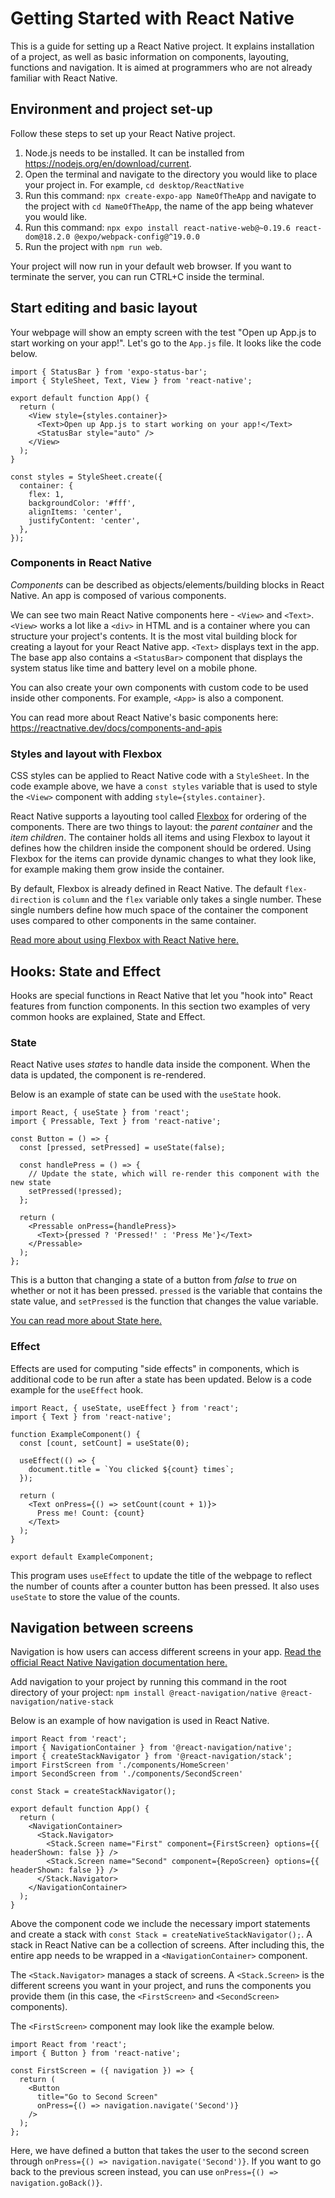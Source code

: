 # Getting Started with React Native
This is a guide for setting up a React Native project. It explains installation of a project, as well as basic information on components, layouting, functions and navigation. It is aimed at programmers who are not already familiar with React Native.

## Environment and project set-up
Follow these steps to set up your React Native project.
1. Node.js needs to be installed. It can be installed from https://nodejs.org/en/download/current.
2. Open the terminal and navigate to the directory you would like to place your project in. For example, `cd desktop/ReactNative`
3. Run this command: `npx create-expo-app NameOfTheApp` and navigate to the project with `cd NameOfTheApp`, the name of the app being whatever you would like.
3. Run this command: `npx expo install react-native-web@~0.19.6 react-dom@18.2.0 @expo/webpack-config@^19.0.0
`
4. Run the project with `npm run web`.

Your project will now run in your default web browser. If you want to terminate the server, you can run CTRL+C inside the terminal.

## Start editing and basic layout
Your webpage will show an empty screen with the test "Open up App.js to start working on your app!". Let's go to the ``App.js`` file. It looks like the code below.

```
import { StatusBar } from 'expo-status-bar';
import { StyleSheet, Text, View } from 'react-native';

export default function App() {
  return (
    <View style={styles.container}>
      <Text>Open up App.js to start working on your app!</Text>
      <StatusBar style="auto" />
    </View>
  );
}

const styles = StyleSheet.create({
  container: {
    flex: 1,
    backgroundColor: '#fff',
    alignItems: 'center',
    justifyContent: 'center',
  },
});
```

### Components in React Native
_Components_ can be described as objects/elements/building blocks in React Native. An app is composed of various components.

We can see two main React Native components here - ``<View>`` and ``<Text>``. ``<View>`` works a lot like a ``<div>`` in HTML and is a container where you can structure your project's contents. It is the most vital building block for creating a layout for your React Native app. ``<Text>`` displays text in the app. The base app also contains a ``<StatusBar>`` component that displays the system status like time and battery level on a mobile phone.

You can also create your own components with custom code to be used inside other components. For example, ``<App>`` is also a component.

You can read more about React Native's basic components here: https://reactnative.dev/docs/components-and-apis

### Styles and layout with Flexbox
CSS styles can be applied to React Native code with a ``StyleSheet``. In the code example above, we have a ``const styles`` variable that is used to style the ``<View>`` component with adding ``style={styles.container}``.

React Native supports a layouting tool called [Flexbox](https://css-tricks.com/snippets/css/a-guide-to-flexbox/) for ordering of the components.
There are two things to layout: the _parent container_ and the _item children_. The container holds all items and using Flexbox to layout it defines how the children inside the component should be ordered. Using Flexbox for the items can provide dynamic changes to what they look like, for example making them grow inside the container.

By default, Flexbox is already defined in React Native. The default ``flex-direction`` is ``column`` and the ``flex`` variable only takes a single number. These single numbers define how much space of the container the component uses compared to other components in the same container.

[Read more about using Flexbox with React Native here.](https://reactnative.dev/docs/flexbox)

## Hooks: State and Effect
Hooks are special functions in React Native that let you "hook into" React features from function components. In this section two examples of very common hooks are explained, State and Effect.

### State
React Native uses _states_ to handle data inside the component. When the data is updated, the component is re-rendered.

Below is an example of state can be used with the ``useState`` hook.
```
import React, { useState } from 'react';
import { Pressable, Text } from 'react-native';

const Button = () => {
  const [pressed, setPressed] = useState(false);

  const handlePress = () => {
    // Update the state, which will re-render this component with the new state
    setPressed(!pressed);
  };

  return (
    <Pressable onPress={handlePress}>
      <Text>{pressed ? 'Pressed!' : 'Press Me'}</Text>
    </Pressable>
  );
};
```
This is a button that changing a state of a button from _false_ to _true_ on whether or not it has been pressed. ``pressed`` is the variable that contains the state value, and ``setPressed`` is the function that changes the value variable.

[You can read more about State here.](https://reactnative.dev/docs/intro-react#state)

### Effect
Effects are used for computing "side effects" in components, which is additional code to be run after a state has been updated. Below is a code example for the ``useEffect`` hook.

```
import React, { useState, useEffect } from 'react';
import { Text } from 'react-native';

function ExampleComponent() {
  const [count, setCount] = useState(0);

  useEffect(() => {
    document.title = `You clicked ${count} times`;
  });

  return (
    <Text onPress={() => setCount(count + 1)}>
      Press me! Count: {count}
    </Text>
  );
}

export default ExampleComponent;
```

This program uses ``useEffect`` to update the title of the webpage to reflect the number of counts after a counter button has been pressed. It also uses ``useState`` to store the value of the counts.

## Navigation between screens
Navigation is how users can access different screens in your app. [Read the official React Native Navigation documentation here.](https://reactnative.dev/docs/navigation)

Add navigation to your project by running this command in the root directory of your project:
``npm install @react-navigation/native @react-navigation/native-stack``

Below is an example of how navigation is used in React Native.
```
import React from 'react';
import { NavigationContainer } from '@react-navigation/native';
import { createStackNavigator } from '@react-navigation/stack';
import FirstScreen from './components/HomeScreen'
import SecondScreen from './components/SecondScreen'

const Stack = createStackNavigator();

export default function App() {
  return (
    <NavigationContainer>
      <Stack.Navigator>
        <Stack.Screen name="First" component={FirstScreen} options={{ headerShown: false }} />
        <Stack.Screen name="Second" component={RepoScreen} options={{ headerShown: false }} />
      </Stack.Navigator>
    </NavigationContainer>
  );
}
```

Above the component code we include the necessary import statements and create a stack with ``const Stack = createNativeStackNavigator();``. A stack in React Native can be a collection of screens. After including this, the entire app needs to be wrapped in a ``<NavigationContainer>`` component.

The ``<Stack.Navigator>`` manages a stack of screens. A ``<Stack.Screen>`` is the different screens you want in your project, and runs the components you provide them (in this case, the ``<FirstScreen>`` and ``<SecondScreen>`` components).

The ``<FirstScreen>`` component may look like the example below.
```
import React from 'react';
import { Button } from 'react-native';

const FirstScreen = ({ navigation }) => {
  return (
    <Button
      title="Go to Second Screen"
      onPress={() => navigation.navigate('Second')}
    />
  );
};
```
Here, we have defined a button that takes the user to the second screen through ``onPress={() => navigation.navigate('Second')}``. If you want to go back to the previous screen instead, you can use ``onPress={() => navigation.goBack()}``.